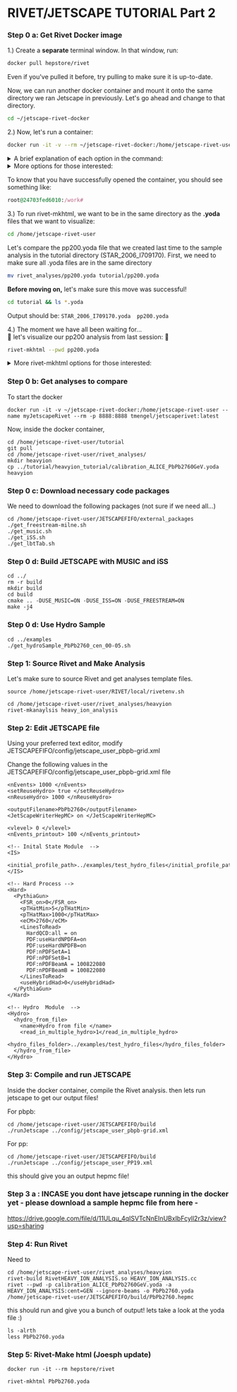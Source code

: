 # RIVET/JETSCAPE TUTORIAL Part 2

### Step 0 a: Get Rivet Docker image

1.) Create a **separate** terminal window. In that window, run:
```bash
docker pull hepstore/rivet
```
Even if you've pulled it before, try pulling to make sure it is up-to-date.

Now, we can run another docker container and mount it onto the same directory we ran Jetscape in previously. Let's go ahead and change to that directory.
```bash
cd ~/jetscape-rivet-docker
```
2.) Now, let's run a container:
```bash
docker run -it -v --rm ~/jetscape-rivet-docker:/home/jetscape-rivet-user --name myRivet hepstore/rivet
```
<details>
<summary>A brief explanation of each option in the command:</summary>
 
* -it creates an interactive terminal for the container
* -v "mounts" your container onto a directory on your local computer. This will save you from having to copy files back and forth between your local computer and your container.
* --rm Will remove the container when you exit your container. This is not a big deal though since your progress will be saved through your mounted directory.
* --name names your container. If you don't give your container a name, docker will give it a random and perhaps fun name :). You can check out the names of all of your containers by using the ```docker container ls``` command
* The last argument is the docker image: ```hepstore/rivet```! <br>
For more, run
```bash
docker run --help
```
There are a lot more!

</details>

<details>
<summary>More options for those interested:</summary>
 
* -p XXXX:XXXX where X = a digit. This will use a specified port to run the container. **WARNING**: Since we already ran -p 8888:8888 for the jetscaperivet container, you will get an error if you try running another container on that port.

</details>

To know that you have successfully opened the container, you should see something like:
```ruby
root@24703fed6010:/work#
```
3.) To run rivet-mkhtml, we want to be in the same directory as the **.yoda** files that we want to visualize:
```bash
cd /home/jetscape-rivet-user
```
Let's compare the pp200.yoda file that we created last time to the sample analysis in the tutorial directory (STAR_2006_I709170). First, we need to make sure all .yoda files are in the same directory
```bash
mv rivet_analyses/pp200.yoda tutorial/pp200.yoda
```
**Before moving on,** let's make sure this move was successful!
```bash
cd tutorial && ls *.yoda
```
Output should be: ```STAR_2006_I709170.yoda  pp200.yoda```
 
 4.) The moment we have all been waiting for... <br>
 :tada: let's visualize our pp200 analysis from last session: :tada:
 ```bash
 rivet-mkhtml --pwd pp200.yoda
 ```
 <details>
<summary>More rivet-mkhtml options for those interested:</summary>
  
* -errs plots error bars from your monte carlo data
* -o specifies output folder <br>
For more, run 
```bash
rivet-mkhtml -h
```

</details>



### Step 0 b: Get analyses to compare
To start the docker
```
docker run -it -v ~/jetscape-rivet-docker:/home/jetscape-rivet-user --name myJetscapeRivet --rm -p 8888:8888 tmengel/jetscaperivet:latest
```

Now, inside the docker container,
```
cd /home/jetscape-rivet-user/tutorial
git pull
cd /home/jetscape-rivet-user/rivet_analyses/
mkdir heavyion
cp ../tutorial/heavyion_tutorial/calibration_ALICE_PbPb2760GeV.yoda heavyion
```

### Step 0 c: Download necessary code packages

We need to download the following packages (not sure if we need all...)
```
cd /home/jetscape-rivet-user/JETSCAPEFIFO/external_packages
./get_freestream-milne.sh
./get_music.sh
./get_iSS.sh
./get_lbtTab.sh
```
### Step 0 d: Build JETSCAPE with MUSIC and iSS

```
cd ../
rm -r build
mkdir build
cd build
cmake .. -DUSE_MUSIC=ON -DUSE_ISS=ON -DUSE_FREESTREAM=ON
make -j4
```

### Step 0 d: Use Hydro Sample

```
cd ../examples
./get_hydroSample_PbPb2760_cen_00-05.sh
```

### Step 1: Source Rivet and Make Analysis
Let's make sure to source Rivet and get analyses template files.
```
source /home/jetscape-rivet-user/RIVET/local/rivetenv.sh

cd /home/jetscape-rivet-user/rivet_analyses/heavyion
rivet-mkanaylsis heavy_ion_analysis
```

### Step 2: Edit JETSCAPE file

Using your preferred text editor, modify JETSCAPEFIFO/config/jetscape_user_pbpb-grid.xml

Change the following values in the JETSCAPEFIFO/config/jetscape_user_pbpb-grid.xml file
```
<nEvents> 1000 </nEvents>
<setReuseHydro> true </setReuseHydro>
<nReuseHydro> 1000 </nReuseHydro>

<outputFilename>PbPb2760</outputFilename>
<JetScapeWriterHepMC> on </JetScapeWriterHepMC>

<vlevel> 0 </vlevel>
<nEvents_printout> 100 </nEvents_printout>
```
```
<!-- Inital State Module  -->
<IS>
   <initial_profile_path>../examples/test_hydro_files</initial_profile_path>
</IS>
```

```
<!-- Hard Process -->
<Hard>
  <PythiaGun>
    <FSR_on>0</FSR_on>
    <pTHatMin>5</pTHatMin>
    <pTHatMax>1000</pTHatMax>
    <eCM>2760</eCM>
    <LinesToRead>
      HardQCD:all = on
      PDF:useHardNPDFA=on
      PDF:useHardNPDFB=on
      PDF:nPDFSetA=1
      PDF:nPDFSetB=1
      PDF:nPDFBeamA = 100822080
      PDF:nPDFBeamB = 100822080
    </LinesToRead>
    <useHybridHad>0</useHybridHad>
  </PythiaGun>
</Hard>
```

```
<!-- Hydro  Module  -->
<Hydro>
  <hydro_from_file>
    <name>Hydro from file </name>
    <read_in_multiple_hydro>1</read_in_multiple_hydro>
    <hydro_files_folder>../examples/test_hydro_files</hydro_files_folder>
  </hydro_from_file>
</Hydro>
```

### Step 3: Compile and run JETSCAPE
Inside the docker container, compile the Rivet analysis. then lets run jetscape to get our output files!

For pbpb:
```
cd /home/jetscape-rivet-user/JETSCAPEFIFO/build
./runJetscape ../config/jetscape_user_pbpb-grid.xml
```
For pp:
```
cd /home/jetscape-rivet-user/JETSCAPEFIFO/build
./runJetscape ../config/jetscape_user_PP19.xml
```

this should give you an output hepmc file!

### Step 3 a : INCASE you dont have jetscape running in the docker yet - please download a sample hepmc file from here -
https://drive.google.com/file/d/11ULqu_4qISVTcNnEInUBxIbFcyll2r3z/view?usp=sharing

### Step 4: Run Rivet
Need to
```
cd /home/jetscape-rivet-user/rivet_analyses/heavyion
rivet-build RivetHEAVY_ION_ANALYSIS.so HEAVY_ION_ANALYSIS.cc
rivet --pwd -p calibration_ALICE_PbPb2760GeV.yoda -a HEAVY_ION_ANALYSIS:cent=GEN --ignore-beams -o PbPb2760.yoda /home/jetscape-rivet-user/JETSCAPEFIFO/build/PbPb2760.hepmc
```
this should run and give you a bunch of output! lets take a look at the yoda file :)

```
ls -alrth
less PbPb2760.yoda
```

### Step 5: Rivet-Make html (Joesph update)


```
docker run -it --rm hepstore/rivet

```

```
rivet-mkhtml PbPb2760.yoda

```
